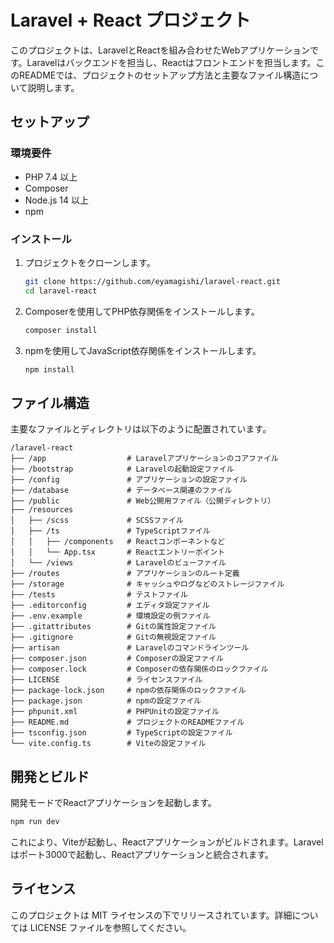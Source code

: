 # Laravel + React プロジェクト

このプロジェクトは、LaravelとReactを組み合わせたWebアプリケーションです。Laravelはバックエンドを担当し、Reactはフロントエンドを担当します。このREADMEでは、プロジェクトのセットアップ方法と主要なファイル構造について説明します。

## セットアップ

### 環境要件

- PHP 7.4 以上
- Composer
- Node.js 14 以上
- npm

### インストール

1. プロジェクトをクローンします。

    ```bash
    git clone https://github.com/eyamagishi/laravel-react.git
    cd laravel-react
    ```

2. Composerを使用してPHP依存関係をインストールします。

    ```bash
    composer install
    ```

3. npmを使用してJavaScript依存関係をインストールします。

    ```bash
    npm install
    ```

## ファイル構造

主要なファイルとディレクトリは以下のように配置されています。

```plaintext
/laravel-react
├── /app                  # Laravelアプリケーションのコアファイル
├── /bootstrap            # Laravelの起動設定ファイル
├── /config               # アプリケーションの設定ファイル
├── /database             # データベース関連のファイル
├── /public               # Web公開用ファイル（公開ディレクトリ）
├── /resources
│   ├── /scss             # SCSSファイル
│   ├── /ts               # TypeScriptファイル
│   │   ├── /components   # Reactコンポーネントなど
│   │   └── App.tsx       # Reactエントリーポイント
│   └── /views            # Laravelのビューファイル
├── /routes               # アプリケーションのルート定義
├── /storage              # キャッシュやログなどのストレージファイル
├── /tests                # テストファイル
├── .editorconfig         # エディタ設定ファイル
├── .env.example          # 環境設定の例ファイル
├── .gitattributes        # Gitの属性設定ファイル
├── .gitignore            # Gitの無視設定ファイル
├── artisan               # Laravelのコマンドラインツール
├── composer.json         # Composerの設定ファイル
├── composer.lock         # Composerの依存関係のロックファイル
├── LICENSE               # ライセンスファイル
├── package-lock.json     # npmの依存関係のロックファイル
├── package.json          # npmの設定ファイル
├── phpunit.xml           # PHPUnitの設定ファイル
├── README.md             # プロジェクトのREADMEファイル
├── tsconfig.json         # TypeScriptの設定ファイル
└── vite.config.ts        # Viteの設定ファイル
```

## 開発とビルド

開発モードでReactアプリケーションを起動します。

```bash
npm run dev
```

これにより、Viteが起動し、Reactアプリケーションがビルドされます。Laravelはポート3000で起動し、Reactアプリケーションと統合されます。

## ライセンス

このプロジェクトは MIT ライセンスの下でリリースされています。詳細については LICENSE ファイルを参照してください。
